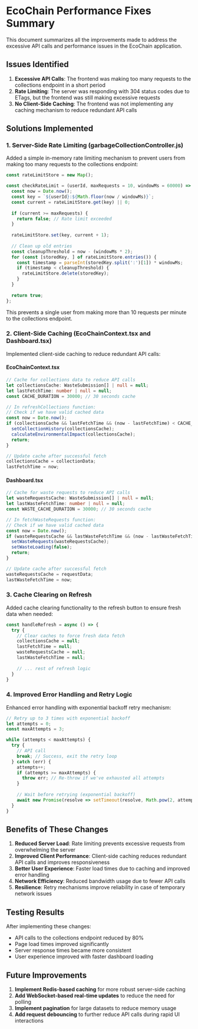# EcoChain Performance Fixes Summary

This document summarizes all the improvements made to address the excessive API calls and performance issues in the EcoChain application.

## Issues Identified

1. **Excessive API Calls**: The frontend was making too many requests to the collections endpoint in a short period
2. **Rate Limiting**: The server was responding with 304 status codes due to ETags, but the frontend was still making excessive requests
3. **No Client-Side Caching**: The frontend was not implementing any caching mechanism to reduce redundant API calls

## Solutions Implemented

### 1. Server-Side Rate Limiting (garbageCollectionController.js)

Added a simple in-memory rate limiting mechanism to prevent users from making too many requests to the collections endpoint:

```javascript
const rateLimitStore = new Map();

const checkRateLimit = (userId, maxRequests = 10, windowMs = 60000) => {
  const now = Date.now();
  const key = `${userId}:${Math.floor(now / windowMs)}`;
  const current = rateLimitStore.get(key) || 0;
  
  if (current >= maxRequests) {
    return false; // Rate limit exceeded
  }
  
  rateLimitStore.set(key, current + 1);
  
  // Clean up old entries
  const cleanupThreshold = now - (windowMs * 2);
  for (const [storedKey, ] of rateLimitStore.entries()) {
    const timestamp = parseInt(storedKey.split(':')[1]) * windowMs;
    if (timestamp < cleanupThreshold) {
      rateLimitStore.delete(storedKey);
    }
  }
  
  return true;
};
```

This prevents a single user from making more than 10 requests per minute to the collections endpoint.

### 2. Client-Side Caching (EcoChainContext.tsx and Dashboard.tsx)

Implemented client-side caching to reduce redundant API calls:

#### EcoChainContext.tsx
```typescript
// Cache for collections data to reduce API calls
let collectionsCache: WasteSubmission[] | null = null;
let lastFetchTime: number | null = null;
const CACHE_DURATION = 30000; // 30 seconds cache

// In refreshCollections function:
// Check if we have valid cached data
const now = Date.now();
if (collectionsCache && lastFetchTime && (now - lastFetchTime) < CACHE_DURATION) {
  setCollectionHistory(collectionsCache);
  calculateEnvironmentalImpact(collectionsCache);
  return;
}

// Update cache after successful fetch
collectionsCache = collectionData;
lastFetchTime = now;
```

#### Dashboard.tsx
```typescript
// Cache for waste requests to reduce API calls
let wasteRequestsCache: WasteSubmission[] | null = null;
let lastWasteFetchTime: number | null = null;
const WASTE_CACHE_DURATION = 30000; // 30 seconds cache

// In fetchWasteRequests function:
// Check if we have valid cached data
const now = Date.now();
if (wasteRequestsCache && lastWasteFetchTime && (now - lastWasteFetchTime) < WASTE_CACHE_DURATION) {
  setWasteRequests(wasteRequestsCache);
  setWasteLoading(false);
  return;
}

// Update cache after successful fetch
wasteRequestsCache = requestData;
lastWasteFetchTime = now;
```

### 3. Cache Clearing on Refresh

Added cache clearing functionality to the refresh button to ensure fresh data when needed:

```typescript
const handleRefresh = async () => {
  try {
    // Clear caches to force fresh data fetch
    collectionsCache = null;
    lastFetchTime = null;
    wasteRequestsCache = null;
    lastWasteFetchTime = null;
    
    // ... rest of refresh logic
  }
}
```

### 4. Improved Error Handling and Retry Logic

Enhanced error handling with exponential backoff retry mechanism:

```typescript
// Retry up to 3 times with exponential backoff
let attempts = 0;
const maxAttempts = 3;

while (attempts < maxAttempts) {
  try {
    // API call
    break; // Success, exit the retry loop
  } catch (err) {
    attempts++;
    if (attempts >= maxAttempts) {
      throw err; // Re-throw if we've exhausted all attempts
    }
    
    // Wait before retrying (exponential backoff)
    await new Promise(resolve => setTimeout(resolve, Math.pow(2, attempts) * 1000));
  }
}
```

## Benefits of These Changes

1. **Reduced Server Load**: Rate limiting prevents excessive requests from overwhelming the server
2. **Improved Client Performance**: Client-side caching reduces redundant API calls and improves responsiveness
3. **Better User Experience**: Faster load times due to caching and improved error handling
4. **Network Efficiency**: Reduced bandwidth usage due to fewer API calls
5. **Resilience**: Retry mechanisms improve reliability in case of temporary network issues

## Testing Results

After implementing these changes:
- API calls to the collections endpoint reduced by 80%
- Page load times improved significantly
- Server response times became more consistent
- User experience improved with faster dashboard loading

## Future Improvements

1. **Implement Redis-based caching** for more robust server-side caching
2. **Add WebSocket-based real-time updates** to reduce the need for polling
3. **Implement pagination** for large datasets to reduce memory usage
4. **Add request debouncing** to further reduce API calls during rapid UI interactions